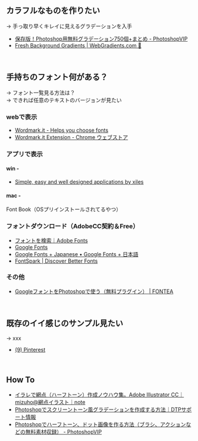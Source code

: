 
## カラフルなものを作りたい

→ 手っ取り早くキレイに見えるグラデーションを入手

* [保存版！Photoshop用無料グラデーション750個+まとめ - PhotoshopVIP](http://photoshopvip.net/14627)
* [Fresh Background Gradients | WebGradients.com 💎](https://webgradients.com/)

<br>


## 手持ちのフォント何がある？

→ フォント一覧見る方法は？  
→ できれば任意のテキストのバージョンが見たい

### webで表示
* [Wordmark.it - Helps you choose fonts](https://wordmark.it/)
* [Wordmark.it Extension - Chrome ウェブストア](https://chrome.google.com/webstore/detail/wordmarkit-extension/plafaneablgcojpbaeefkmnheilloopl)


### アプリで表示
#### win -
* [Simple, easy and well designed applications by xiles](http://www.xiles.net/)

#### mac -
Font Book（OSプリインストールされてるやつ）

### フォントダウンロード（AdobeCC契約＆Free）
* [フォントを検索｜Adobe Fonts](https://fonts.adobe.com/fonts)
* [Google Fonts](https://fonts.google.com/?subset=japanese)
* [Google Fonts + Japanese • Google Fonts + 日本語](https://googlefonts.github.io/japanese/)
* [FontSpark | Discover Better Fonts](https://fontspark.app/)


### その他
* [GoogleフォントをPhotoshopで使う（無料プラグイン） | FONTEA](https://4webcreators.com/design/font/fontea)

<br>




## 既存のイイ感じのサンプル見たい
→ xxx
* [(9) Pinterest](https://www.pinterest.jp/pin/515310382367285569/)

<br>





## How To
* [イラレで網点（ハーフトーン）作成ノウハウ集。Adobe Illustrator CC｜mizuho@網点イラスト｜note](https://note.com/pin0/n/n856c1086d268)
* [Photoshopでスクリーントーン風グラデーションを作成する方法｜DTPサポート情報](https://www.ddc.co.jp/dtp/archives/20090401/172400.html)
* [Photoshopでハーフトーン、ドット画像を作る方法（ブラシ、アクションなどの無料素材収録） - PhotoshopVIP](http://photoshopvip.net/117197)


